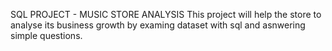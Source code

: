 SQL PROJECT - MUSIC STORE ANALYSIS
This project will help the  store to analyse its business growth by examing dataset with sql and asnwering simple questions.



<!---
kajal755/kajal755 is a ✨ special ✨ repository because its `README.md` (this file) appears on your GitHub profile.
You can click the Preview link to take a look at your changes.
--->
